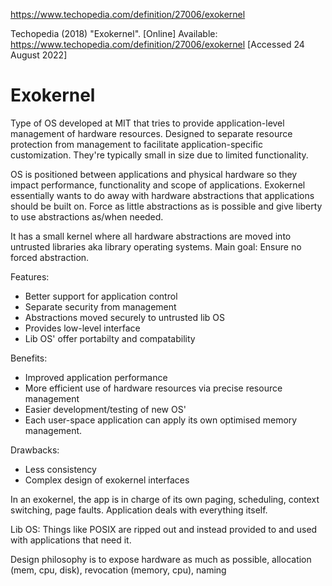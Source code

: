 https://www.techopedia.com/definition/27006/exokernel

Techopedia (2018) "Exokernel". [Online] Available: https://www.techopedia.com/definition/27006/exokernel [Accessed 24 August 2022]

# Exokernel
Type of OS developed at MIT that tries to provide application-level management of hardware resources. Designed to separate resource protection from management to facilitate application-specific customization. They're typically small in size due to limited functionality.

OS is positioned between applications and physical hardware so they impact performance, functionality and scope of applications. Exokernel essentially wants to do away with hardware abstractions that applications should be built on. Force as little abstractions as is possible and give liberty to use abstractions as/when needed. 

It has a small kernel where all hardware abstractions are moved into untrusted libraries aka library operating systems. Main goal: Ensure no forced abstraction. 

Features:
+ Better support for application control
+ Separate security from management
+ Abstractions moved securely to untrusted lib OS
+ Provides low-level interface
+ Lib OS' offer portabilty and compatability

Benefits:
+ Improved application performance
+ More efficient use of hardware resources via precise resource management
+ Easier development/testing of new OS'
+ Each user-space application can apply its own optimised memory management.

Drawbacks:
+ Less consistency
+ Complex design of exokernel interfaces

In an exokernel, the app is in charge of its own paging, scheduling, context switching, page faults. Application deals with everything itself.

Lib OS: Things like POSIX are ripped out and instead provided to and used with applications that need it.

Design philosophy is to expose hardware as much as possible, allocation (mem, cpu, disk), revocation (memory, cpu), naming